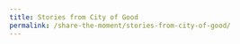 ```yaml
---
title: Stories from City of Good 
permalink: /share-the-moment/stories-from-city-of-good/
---
```


<!--<table class="table-v">

<table style="width:100%">
    
<tr>
    <td>
      <br>  
      <p><a href="url: /share-the-moment/stories-from-city-of-good/the-love-aid-project" target="popup"><img src="https://github.com/isomerpages/ura-mbsc2021/blob/staging/images/1.png?raw=true" alt="Image of The Love-Aid Project"></a></p>
      <br>
      <br> 
    </td>
    <td>
      <br>
      <p><a href="https://github.com/isomerpages/ura-mbsc2021/blob/staging/images/6.png?raw=true" target="popup"><img src="https://github.com/isomerpages/ura-mbsc2021/blob/staging/images/2.png?raw=true" alt="Image of Project Merci"></a></p>
      <br>
      <br>    
<tr>
    <td>
      <br>
      <p><a href="https://github.com/isomerpages/ura-mbsc2021/blob/staging/images/7.png?raw=true" target="popup"><img src="https://github.com/isomerpages/ura-mbsc2021/blob/staging/images/3.png?raw=true" alt="Image of Patralekha Dasgupta"></a></p>
      <br>
      <br> 
    </td>
    <td>
      <br>
      <p><a href="https://github.com/isomerpages/ura-mbsc2021/blob/staging/images/8.png?raw=true" target="popup"><img src="https://github.com/isomerpages/ura-mbsc2021/blob/staging/images/4.png?raw=true" alt="Image of Yvonne Zee"></a></p>
      <br>
      <br>-->
